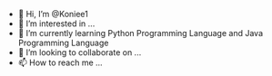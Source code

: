 - 👋 Hi, I’m @Koniee1
- 👀 I’m interested in ...
- 🌱 I’m currently learning Python Programming Language and Java Programming Language
- 💞️ I’m looking to collaborate on ...
- 📫 How to reach me ...

<!---
Koniee1/Koniee1 is a ✨ special ✨ repository because its `README.md` (this file) appears on your GitHub profile.
You can click the Preview link to take a look at your changes.
--->
